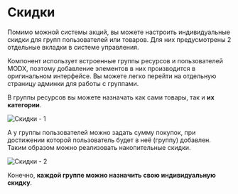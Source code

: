 # Скидки

Помимо можной системы акций, вы можете настроить индивидуальные скидки для групп пользователей или товаров. Для них предусмотрены 2 отдельные вкладки в системе управления.

Компонент использует встроенные группы ресурсов и пользователей MODX, поэтому добавление элементов в них производится в оригинальном интерфейсе. Вы можете легко перейти на отдельную страницу админки для работы с группами.

В группы ресурсов вы можете назначать как сами товары, так и **их категории**.

![Скидки - 1](https://file.modx.pro/files/2/0/9/209c5e2caf0f178df43b35d8000c7dea.png)

А у группы пользователей можно задать сумму покупок, при достижении которой пользователь будет в неё (группу) добавлен. Таким образом можно реализовать накопительные скидки.

![Скидки - 2](https://file.modx.pro/files/e/f/d/efd0216a0e4a11fa028d6790c46bbad6.png)

Конечно, **каждой группе можно назначить свою индивидуальную скидку**.
